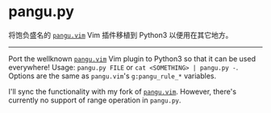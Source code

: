 # pangu.py

将饱负盛名的 [`pangu.vim`][1] Vim 插件移植到 Python3 以便用在其它地方。

---

Port the wellknown [`pangu.vim`][1] Vim plugin to Python3 so that it can be used everywhere!
Usage: `pangu.py FILE` or `cat <SOMETHING> | pangu.py -`.
Options are the same as `pangu.vim`'s `g:pangu_rule_*` variables.

I'll sync the functionality with my fork of [`pangu.vim`][2].
However, there's currently no support of range operation in `pangu.py`.


[1]: https://github.com/hotoo/pangu.vim
[2]: https://github.com/kkew3/pangu.vim
